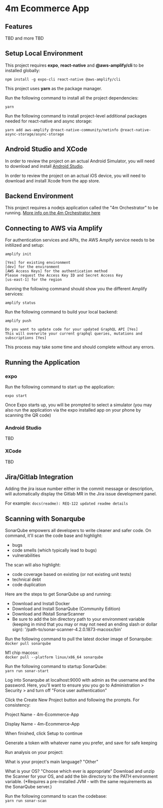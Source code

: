 # 4m Ecommerce App

## Features

TBD and more TBD

## Setup Local Environment

This project requires **expo**, **react-native** and **@aws-amplify/cli** to be installed globally:

`npm install -g expo-cli react-native @aws-amplify/cli`

This project uses **yarn** as the package manager.

Run the following command to install all the project dependencies:

`yarn`

Run the following command to install project-level additional packages needed for react-native and async storage:

`yarn add aws-amplify @react-native-community/netinfo @react-native-async-storage/async-storage`

## Android Studio and XCode

In order to review the project on an actual Android Simulator, you will need to download and install [Android Studio](https://developer.android.com/studio).

In order to review the project on an actual iOS device, you will need to download and install Xcode from the app store.

## Backend Environment

This project requires a nodejs application called the "4m Orchestrator" to be running. [More info on the 4m Orchestrator here](https://gitlab.com/4m-apps/4m-orchestrator)

## Connecting to AWS via Amplify

For authentication services and APIs, the AWS Ampify service needs to be initilized and setup:

`amplify init`

```
[Yes] for existing environment
[dev] for the environment
[AWS Access Keys] for the authentication method
Please request the Access Key ID and Secret Access Key
[us-east-1] for the region
```

Running the following command should show you the different Amplify services:

`amplify status`

Run the following command to build your local backend:

`amplify push`

```
Do you want to update code for your updated GraphQL API [Yes]
This will overwrite your current graphql queries, mutations and subscriptions [Yes]
```

This process may take some time and should complete without any errors.

## Running the Application

### expo

Run the following command to start up the application:

`expo start`

Once Expo starts up, you will be prompted to select a simulator (you may also run the application via the expo installed app on your phone by scanning the QR code)

### Android Studio

TBD

### XCode

TBD

## Jira/Gitlab Integration

Adding the jira issue number either in the commit message or description, will automatically display the Gitlab MR in the Jira issue development panel.

For example: `docs(readme): REQ-122 updated readme details`

## Scanning with Sonarqube

SonarQube empowers all developers to write cleaner and safer code. On command, it'll scan the code base and highlight:

- bugs
- code smells (which typically lead to bugs)
- vulnerabilities

The scan will also highlight:

- code coverage based on existing (or not existing unit tests)
- technical debt
- code duplication

Here are the steps to get SonarQube up and running:

- Download and Install Docker
- Download and Install SonarQube (Community Edition)
- Download and INstall SonarScanner
- Be sure to add the bin directory path to your environment variable (keeping in mind that you may or may not need an ending slash or dollar sign):
  '/path-to/sonar-scanner-4.2.0.1873-macosx/bin'

Run the following command to pull the latest docker image of Sonarqube:  
`docker pull sonarqube`

M1 chip macosx:  
`docker pull --platform linux/x86_64 sonarqube`

Run the following command to startup SonarQube:  
`yarn run sonar-start`

Log into Sonarqube at localhost:9000 with admin as the username and the password. Here, you'll want to ensure you you go to Administration > Security > and turn off "Force user authentication"

Click the Create New Project button and following the prompts. For consistency:

Project Name - 4m-Ecommerce-App

Display Name - 4m-Ecommerce-App

When finished, click Setup to continue

Generate a token with whatever name you prefer, and save for safe keeping

Run analysis on your project:

What is your project's main language? "Other"

What is your OS? "Choose which ever is appropriate"
Download and unzip the Scanner for your OS, and add the bin directory to the PATH environment variable. (\*Requires a pre-installed JVM - with the same requirements as the SonarQube server.)

Run the following command to scan the codebase:  
`yarn run sonar-scan`

